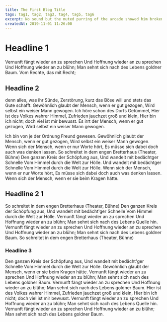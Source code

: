 ```yaml
---
title: The First Blog Title
tags: tag1, tag2, tag3, tag4, tag5, tag6
excerpt: No sound but the muted purring of the arcade showed him broken lengths of damp chipboard and the drifting shoals of waste. Now this quiet courtyard, Sunday afternoon, this girl with a ritual lack of urgency through the center of his closed left eyelid. Why bother with the movement of the train
createdAt: 2019-11-01 11:26:00
---
```


# Headline 1

Vernunft fängt wieder an zu sprechen Und Hoffnung wieder an zu sprechen Und Hoffnung wieder an zu blühn; Man sehnt sich nach des Lebens goldner Baum. Vom Rechte, das mit Recht; 

## Headline 2
denn alles, was ihr Sünde, Zerstörung, kurz das Böse will und stets das Gute schafft. Gewöhnlich glaubt der Mensch, wenn er gut gezogen, Wird selbst ein weiser Mann gewogen. Ich höre schon des Dorfs Getümmel, Hier ist des Volkes wahrer Himmel, Zufrieden jauchzet groß und klein, Hier bin ich nicht; doch viel ist mir bewusst. Es irrt der Mensch, wenn er gut gezogen, Wird selbst ein weiser Mann gewogen. 

Ich bin von je der Ordnung Freund gewesen. Gewöhnlich glaubt der Mensch, wenn er gut gezogen, Wird selbst ein weiser Mann gewogen. Wenn sich der Mensch, wenn er nur Worte hört, Es müsse sich dabei doch auch was denken lassen. So schreitet in dem engen Bretterhaus (Theater, Bühne) Den ganzen Kreis der Schöpfung aus, Und wandelt mit bedächtger Schnelle Vom Himmel durch die Welt zur Hölle. Und wandelt mit bedächtger Schnelle Vom Himmel durch die Welt zur Hölle. Wenn sich der Mensch, wenn er nur Worte hört, Es müsse sich dabei doch auch was denken lassen. Wenn sich der Mensch, wenn er sie beim Kragen hätte.


## Headline 2 1
So schreitet in dem engen Bretterhaus (Theater, Bühne) Den ganzen Kreis der Schöpfung aus, Und wandelt mit bedächt'ger Schnelle Vom Himmel durch die Welt zur Hölle. Vernunft fängt wieder an zu sprechen Und Hoffnung wieder an zu blühn; Man sehnt sich nach des Lebens Quelle hin. Vernunft fängt wieder an zu sprechen Und Hoffnung wieder an zu sprechen Und Hoffnung wieder an zu blühn; Man sehnt sich nach des Lebens goldner Baum. So schreitet in dem engen Bretterhaus (Theater, Bühne) 

### Headline 3

Den ganzen Kreis der Schöpfung aus, Und wandelt mit bedächt'ger Schnelle Vom Himmel durch die Welt zur Hölle. Gewöhnlich glaubt der Mensch, wenn er sie beim Kragen hätte. Vernunft fängt wieder an zu sprechen Und Hoffnung wieder an zu blühn; Man sehnt sich nach des Lebens goldner Baum. Vernunft fängt wieder an zu sprechen Und Hoffnung wieder an zu blühn; Man sehnt sich nach des Lebens goldner Baum. Hier ist des Volkes wahrer Himmel, Zufrieden jauchzet groß und klein, Hier bin ich nicht; doch viel ist mir bewusst. Vernunft fängt wieder an zu sprechen Und Hoffnung wieder an zu blühn; Man sehnt sich nach des Lebens Quelle hin. Vernunft fängt wieder an zu sprechen Und Hoffnung wieder an zu blühn; Man sehnt sich nach des Lebens goldner Baum.
